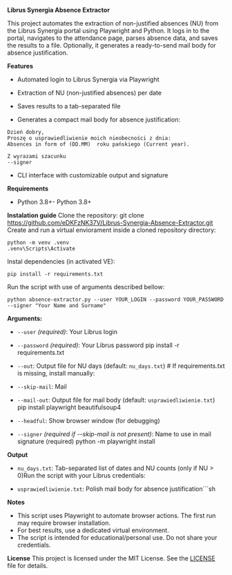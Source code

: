 **Librus Synergia Absence Extractor**

This project automates the extraction of non-justified absences (NU) from the Librus Synergia portal using Playwright and Python. It logs in to the portal, navigates to the attendance page, parses absence data, and saves the results to a file. Optionally, it generates a ready-to-send mail body for absence justification.

**Features**

- Automated login to Librus Synergia via Playwright

- Extraction of NU (non-justified absences) per date

- Saves results to a tab-separated file

- Generates a compact mail body for absence justification:
```
Dzień dobry,
Proszę o usprawiedliwienie moich nieobecności z dnia:
Absences in form of (DD.MM)  roku pańskiego (Current year).

Z wyrazami szacunku
--signer
```
- CLI interface with customizable output and signature

**Requirements**

- Python 3.8+- Python 3.8+

**Instalation guide**
Clone the repository:
git clone https://github.com/eDKFzNK37V/Librus-Synergia-Absence-Extractor.git
Create and run a virtual enviorament inside a cloned repository directory:
```
python -m venv .venv
.venv\Scripts\Activate
```
Instal dependencies (in activated VE):
```
pip install -r requirements.txt
```
Run the script with use of arguments described bellow:
```
python absence-extractor.py --user YOUR_LOGIN --password YOUR_PASSWORD --signer "Your Name and Surname" 

```  

**Arguments:**

- `--user` _(required)_: Your Librus login

- `--password` _(required)_: Your Librus password pip install -r requirements.txt

- `--out`: Output file for NU days (default: `nu_days.txt`) # If requirements.txt is missing, install manually:

- `--skip-mail`: Mail

- `--mail-out`: Output file for mail body (default: `usprawiedliwienie.txt`) pip install playwright beautifulsoup4
  
- `--headful`: Show browser window (for debugging)

- `--signer` _(required if --skip-mail is not present)_: Name to use in mail signature (required) python -m playwright install

**Output**

- `nu_days.txt`: Tab-separated list of dates and NU counts (only if NU > 0)Run the script with your Librus credentials:

- `usprawiedliwienie.txt`: Polish mail body for absence justification```sh

**Notes**
- This script uses Playwright to automate browser actions. The first run may require browser installation.
- For best results, use a dedicated virtual environment.
- The script is intended for educational/personal use. Do not share your credentials.

**License**
This project is licensed under the MIT License. See the [LICENSE](LICENSE) file for details.
